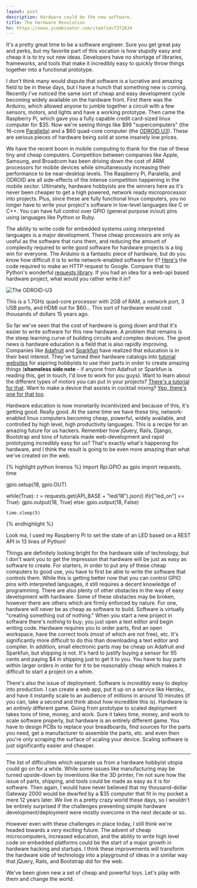 ```yaml
---
layout: post
description: Hardware could be the new software.
title: The Hardware Revolution
hn: https://news.ycombinator.com/item?id=7372634
---
```

It's a pretty great time to be a software engineer. Sure you get great pay and perks, but my favorite part of this vocation is how stupidly easy and cheap it is to try out new ideas. Developers have no shortage of libraries, frameworks, and tools that make it incredibly easy to quickly throw things together into a functional prototype.

I don't think many would dispute that software is a lucrative and amazing field to be in these days, but I have a hunch that something new is coming. Recently I've noticed the same sort of cheap and easy development cycle becoming widely available on the hardware front. First there was the Arduino, which allowed anyone to jumble together a circuit with a few sensors, motors, and lights and have a working prototype. Then came the Raspberry Pi, which gave you a fully capable credit card-sized linux computer for $35. Now we're seeing things like $99 "supercomputers" (the 16-core [Parallella](http://www.parallella.org)) and a $60 quad-core computer (the [ODROID U3](http://hardkernel.com/main/products/prdt_info.php)). These are serious pieces of hardware being sold at some insanely low prices.

We have the recent boom in mobile computing to thank for the rise of these tiny and cheap computers. Competition between companies like Apple, Samsung, and Broadcom has been driving down the cost of ARM processors for mobile devices while simultaneously increasing their performance to be near-desktop levels. The Raspberry Pi, Paralella, and ODROID are all side-effects of the intense competition happening in the mobile sector. Ultimately, hardware hobbyists are the winners here as it's never been cheaper to get a high powered, network ready microprocessor into projects. Plus, since these are fully functional linux computers, you no longer have to write your project's software in low-level languages like C or C++. You can have full control over GPIO (general purpose in/out) pins using languages like Python or Ruby.

The ability to write code for embedded systems using interpreted languages is a major development. These cheap processors are only as useful as the software that runs them, and reducing the amount of complexity required to write good software for hardware projects is a big win for everyone. The Arduino is a fantastic piece of hardware, but do you know how difficult it is to write network-enabled software for it? [Here's](http://arduino.cc/en/Tutorial/WebClient?action=sourceblock&num=1) the code required to make an HTTP request to Google. Compare that to Python's wonderful [requests library](http://docs.python-requests.org/en/latest/). If you had an idea for a web-api based hardware project, what would you rather write it in?

![The ODROID-U3](http://i.imgur.com/BfCvW1j.jpg)
<div class="caption">This is a 1.7GHz quad-core processor with 2GB of RAM, a network port, 3 USB ports, and HDMI out for $60... This sort of hardware would cost thousands of dollars 15 years ago.</div>

So far we've seen that the cost of hardware is going down and that it's easier to write software for this new hardware. A problem that remains is the steep learning curve of building circuits and complex devices. The good news is hardware education is a field that is also rapidly improving. Companies like [Adafruit](http://adafruit.com) and [Sparkfun](http://sparkfun.com) have realized that education is in their best interest. They've turned their hardware catalogs into [tutorial](http://learn.adafruit.com) [websites](https://learn.sparkfun.com) for aspiring hobbyists to use their parts in order to create amazing things (**shameless side note** - if anyone from Adafruit or Sparkfun is reading this, get in touch, I'd love to work for you guys). Want to learn about the different types of motors you can put in your projects? [There's a tutorial for that](https://learn.sparkfun.com/tutorials/motors-and-selecting-the-right-one). Want to make a device that assists in cocktail mixing? [Yep, there's one for that too](http://learn.adafruit.com/smart-cocktail-shaker).

Hardware education is now monetarily incentivized and because of this, it's getting good. Really good. At the same time we have these tiny, network-enabled linux computers becoming cheap, powerful, widely available, and controlled by high level, high productivity languages. This is a recipe for an amazing future for us hackers. Remember how jQuery, Rails, Django, Bootstrap and tons of tutorials made web-development and rapid prototyping incredibly easy for us? That's exactly what's happening for hardware, and I think the result is going to be even more amazing than what we've created on the web.

{% highlight python linenos %}
import Rpi.GPIO as gpio
import requests, time

gpio.setup(18, gpio.OUT)

while(True):
    r = requests.get(API_BASE + "led/18").json()
    if(r["led_on"] == True):
        gpio.output(18, True)
    else:
        gpio.output(18, False)

    time.sleep(5)

{% endhighlight %}

<div class="caption extra_pad">Look ma, I used my Raspberry Pi to set the state of an LED based on a REST API in 13 lines of Python!</div>

Things are definitely looking bright for the hardware side of technology, but I don't want you to get the impression that hardware will be just as easy as software to create. For starters, in order to put any of these cheap computers to good use, you have to first be able to write the software that controls them. While this is getting better now that you can control GPIO pins with interpreted languages, it still requires a decent knowledge of programming. There are also plenty of other obstacles in the way of easy development with hardware. Some of these obstacles may be broken, however there are others which are firmly enforced by nature. For one, hardware will never be as cheap as software to build. Software is virtually "creating something out of nothing." When you start a new project in software there's nothing to buy; you just open a text editor and begin writing code. Hardware requires you to order parts, find an open workspace, have the correct tools (most of which are not free), etc. It's significantly more difficult to do this than downloading a text editor and compiler. In addition, small electronic parts may be cheap on Adafruit and Sparkfun, but shipping is not. It's hard to justify buying a sensor for 95 cents and paying $4 in shipping just to get it to you. You have to buy parts within larger orders in order for it to be reasonably cheap which makes it difficult to start a project on a whim.

There's also the issue of deployment. Software is *incredibly* easy to deploy into production. I can create a web app, put it up on a service like Heroku, and have it instantly scale to an audience of millions in around 10 minutes (if you can, take a second and think about how incredible this is). Hardware is an *entirely* different game. Going from prototype to scaled deployment takes tons of time, money, and work. Sure it takes time, money, and work to scale software properly, but hardware is an entirely different game. You have to design PCBs to replace your breadboards, find sources for the parts you need, get a manufacturer to assemble the parts, etc. and even then you're only scraping the surface of scaling your device. Scaling software is just significantly easier and cheaper.

<hr />

The list of difficulties which separate us from a hardware hobbyist utopia could go on for a while. While some issues like manufacturing may be turned upside-down by inventions like the 3D printer, I'm not sure how the issue of parts, shipping, and tools could be made as easy as it is for software. Then again, I would have never believed that my thousand-dollar Gateway 2000 would be dwarfed by a $35 computer that fit in my pocket a mere 12 years later. We live in a pretty crazy world these days, so I wouldn't be entirely surprised if the challenges preventing simple hardware development/deployment were mostly overcome in the next decade or so.

However even with these challenges in place today, I still think we're headed towards a *very* exciting future. The advent of cheap microcomputers, increased education, and the ability to write high level code on embedded platforms could be the start of a major growth in hardware hacking and startups. I think these improvements will transform the hardware side of technology into a playground of ideas in a similar way that jQuery, Rails, and Bootstrap did for the web.

We've been given new a set of cheap and powerful toys. Let's play with them and change the world.
